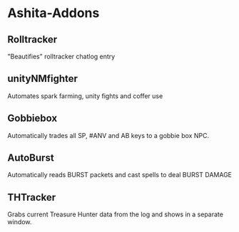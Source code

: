 # Ashita-Addons

## Rolltracker

"Beautifies" rolltracker chatlog entry


## unityNMfighter

Automates spark farming, unity fights and coffer use

## Gobbiebox

Automatically trades all SP, #ANV and AB keys to a gobbie box NPC.

## AutoBurst

Automatically reads BURST packets and cast spells to deal BURST DAMAGE

## THTracker

Grabs current Treasure Hunter data from the log and shows in a separate window.

